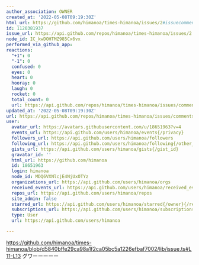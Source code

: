 ```yaml
---
author_association: OWNER
created_at: '2022-05-08T09:19:30Z'
html_url: https://github.com/himanoa/times-himanoa/issues/2#issuecomment-1120381937
id: 1120381937
issue_url: https://api.github.com/repos/himanoa/times-himanoa/issues/2
node_id: IC_kwDOHTMZ985Cx6vx
performed_via_github_app: 
reactions:
  "+1": 0
  "-1": 0
  confused: 0
  eyes: 0
  heart: 0
  hooray: 0
  laugh: 0
  rocket: 0
  total_count: 0
  url: https://api.github.com/repos/himanoa/times-himanoa/issues/comments/1120381937/reactions
updated_at: '2022-05-08T09:19:30Z'
url: https://api.github.com/repos/himanoa/times-himanoa/issues/comments/1120381937
user:
  avatar_url: https://avatars.githubusercontent.com/u/18651963?v=4
  events_url: https://api.github.com/users/himanoa/events{/privacy}
  followers_url: https://api.github.com/users/himanoa/followers
  following_url: https://api.github.com/users/himanoa/following{/other_user}
  gists_url: https://api.github.com/users/himanoa/gists{/gist_id}
  gravatar_id: ''
  html_url: https://github.com/himanoa
  id: 18651963
  login: himanoa
  node_id: MDQ6VXNlcjE4NjUxOTYz
  organizations_url: https://api.github.com/users/himanoa/orgs
  received_events_url: https://api.github.com/users/himanoa/received_events
  repos_url: https://api.github.com/users/himanoa/repos
  site_admin: false
  starred_url: https://api.github.com/users/himanoa/starred{/owner}{/repo}
  subscriptions_url: https://api.github.com/users/himanoa/subscriptions
  type: User
  url: https://api.github.com/users/himanoa

---
```

https://github.com/himanoa/times-himanoa/blob/d5840bffe29ca98a1f2ca05bc5a1226efbaf7002/lib/issue.ts#L11-L13
グワーーーーー